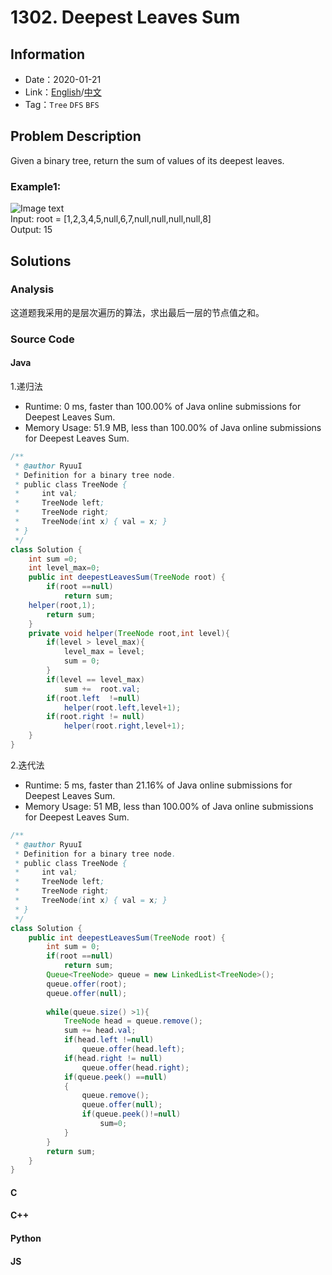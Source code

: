# 1302. Deepest Leaves Sum
## Information
* Date：2020-01-21
* Link：[English](https://leetcode.com/problems/deepest-leaves-sum/)/[中文](https://leetcode-cn.com/problems/deepest-leaves-sum/)
* Tag：`Tree` `DFS` `BFS`

## Problem Description
Given a binary tree, return the sum of values of its deepest leaves.
### Example1:  
![Image text](https://raw.githubusercontent.com/Ryuui-tkb/LeetCode/master/img/1302_ex1.png)  
Input: root = [1,2,3,4,5,null,6,7,null,null,null,null,8]   
Output: 15

## Solutions 
### Analysis
这道题我采用的是层次遍历的算法，求出最后一层的节点值之和。
### Source Code
#### Java
1.递归法
* Runtime: 0 ms, faster than 100.00% of Java online submissions for Deepest Leaves Sum.
* Memory Usage: 51.9 MB, less than 100.00% of Java online submissions for Deepest Leaves Sum.
```Java
/**
 * @author RyuuI
 * Definition for a binary tree node.
 * public class TreeNode {
 *     int val;
 *     TreeNode left;
 *     TreeNode right;
 *     TreeNode(int x) { val = x; }
 * }
 */
class Solution {
    int sum =0;
    int level_max=0;
    public int deepestLeavesSum(TreeNode root) {
        if(root ==null)
            return sum;
	helper(root,1);
        return sum;
    }
    private void helper(TreeNode root,int level){
        if(level > level_max){
            level_max = level;
            sum = 0;
		}
        if(level == level_max)
            sum +=  root.val;
		if(root.left  !=null)
			helper(root.left,level+1);
		if(root.right != null)
			helper(root.right,level+1);
	}
}
```
2.迭代法 
* Runtime: 5 ms, faster than 21.16% of Java online submissions for Deepest Leaves Sum.
* Memory Usage: 51 MB, less than 100.00% of Java online submissions for Deepest Leaves Sum.
```Java
/**
 * @author RyuuI
 * Definition for a binary tree node.
 * public class TreeNode {
 *     int val;
 *     TreeNode left;
 *     TreeNode right;
 *     TreeNode(int x) { val = x; }
 * }
 */
class Solution {
    public int deepestLeavesSum(TreeNode root) {
		int sum = 0;
		if(root ==null)
			return sum;
		Queue<TreeNode> queue = new LinkedList<TreeNode>();
		queue.offer(root);
		queue.offer(null);
		
		while(queue.size() >1){
			TreeNode head = queue.remove();
			sum += head.val;
			if(head.left !=null)
				queue.offer(head.left);
			if(head.right != null)
				queue.offer(head.right);
			if(queue.peek() ==null)
			{
				queue.remove();
				queue.offer(null);
				if(queue.peek()!=null)
					sum=0;
			}
		}
		return sum;       
    }
}
```
#### C
#### C++
#### Python
#### JS
